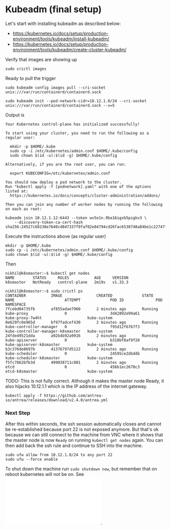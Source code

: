 # Kubeadm (final setup)
Let's start with installing kubeadm as described below:
- https://kubernetes.io/docs/setup/production-environment/tools/kubeadm/install-kubeadm/
- https://kubernetes.io/docs/setup/production-environment/tools/kubeadm/create-cluster-kubeadm/


Verify that images are showing up
```
sudo crictl images
```

Ready to pull the trigger
```
sudo kubeadm config images pull --cri-socket unix:///var/run/containerd/containerd.sock

sudo kubeadm init --pod-network-cidr=10.12.1.0/24 --cri-socket unix:///var/run/containerd/containerd.sock --v=5
```

Output is
```
Your Kubernetes control-plane has initialized successfully!

To start using your cluster, you need to run the following as a regular user:

  mkdir -p $HOME/.kube
  sudo cp -i /etc/kubernetes/admin.conf $HOME/.kube/config
  sudo chown $(id -u):$(id -g) $HOME/.kube/config

Alternatively, if you are the root user, you can run:

  export KUBECONFIG=/etc/kubernetes/admin.conf

You should now deploy a pod network to the cluster.
Run "kubectl apply -f [podnetwork].yaml" with one of the options listed at:
  https://kubernetes.io/docs/concepts/cluster-administration/addons/

Then you can join any number of worker nodes by running the following on each as root:

kubeadm join 10.12.1.12:6443 --token wv5o1n.9ba16igxb5pigkv3 \
	--discovery-token-ca-cert-hash sha256:24527c68238e7640cd847337f9faf02e84794cd26fac6538748a84be1c22747f
```

Execute the instructions above (as regular user)
```
mkdir -p $HOME/.kube
sudo cp -i /etc/kubernetes/admin.conf $HOME/.kube/config
sudo chown $(id -u):$(id -g) $HOME/.kube/config
```

Then
```
nikhil@k8smaster:~$ kubectl get nodes
NAME        STATUS     ROLES           AGE     VERSION
k8smaster   NotReady   control-plane   2m19s   v1.33.3

nikhil@k8smaster:~$ sudo crictl ps
CONTAINER           IMAGE               CREATED             STATE               NAME                      ATTEMPT             POD ID              POD                                 NAMESPACE
7fcebd04735fb       af855adae7960       2 minutes ago       Running             kube-proxy                0                   3d42892e99a61       kube-proxy-7w4ht                    kube-system
0e629fc0e965d       bf97fadcef430       2 minutes ago       Running             kube-controller-manager   0                   f95d12f6767f3       kube-controller-manager-k8smaster   kube-system
24fde49521dda       a92b4b92a9916       2 minutes ago       Running             kube-apiserver            0                   b318bf8af9f20       kube-apiserver-k8smaster            kube-system
b3c376de8697b       41376797d5122       2 minutes ago       Running             kube-scheduler            0                   24595ce2dbddb       kube-scheduler-k8smaster            kube-system
f5fc7862bfb3d       499038711c081       2 minutes ago       Running             etcd                      0                   456b1ec2670c3       etcd-k8smaster                      kube-system
```

TODO: This is not fully correct. Although it makes the master node Ready, it also hijacks 10.12.1.1 which is the IP address of the internet gateway.
```
kubectl apply -f https://github.com/antrea-io/antrea/releases/download/v2.4.0/antrea.yml
```

### Next Step
After this within seconds, the ssh session automatically closes and cannot be re-established because port 22 is not exposed anymore. But that's ok because we can still connect to the machine from VNC where it shows that the master node is now `Ready` on running `kubectl get nodes` again. You can then add back the ssh rule and continue to SSH into the machine.

```
sudo ufw allow from 10.12.1.0/24 to any port 22
sudo ufw --force enable
```

To shut down the machine run ```sudo shutdown now```, but remember that on reboot kubernetes will not be on. See ![reboot instructions](./master_step_reboot.README.md).
